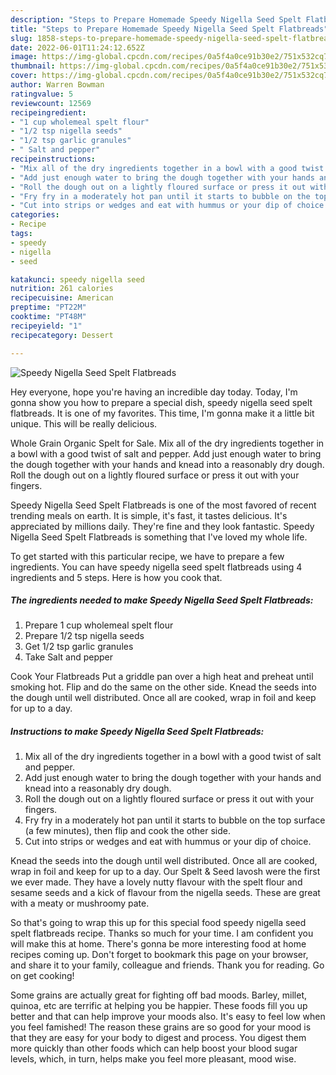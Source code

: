 ```yaml
---
description: "Steps to Prepare Homemade Speedy Nigella Seed Spelt Flatbreads"
title: "Steps to Prepare Homemade Speedy Nigella Seed Spelt Flatbreads"
slug: 1858-steps-to-prepare-homemade-speedy-nigella-seed-spelt-flatbreads
date: 2022-06-01T11:24:12.652Z
image: https://img-global.cpcdn.com/recipes/0a5f4a0ce91b30e2/751x532cq70/speedy-nigella-seed-spelt-flatbreads-recipe-main-photo.jpg
thumbnail: https://img-global.cpcdn.com/recipes/0a5f4a0ce91b30e2/751x532cq70/speedy-nigella-seed-spelt-flatbreads-recipe-main-photo.jpg
cover: https://img-global.cpcdn.com/recipes/0a5f4a0ce91b30e2/751x532cq70/speedy-nigella-seed-spelt-flatbreads-recipe-main-photo.jpg
author: Warren Bowman
ratingvalue: 5
reviewcount: 12569
recipeingredient:
- "1 cup wholemeal spelt flour"
- "1/2 tsp nigella seeds"
- "1/2 tsp garlic granules"
- " Salt and pepper"
recipeinstructions:
- "Mix all of the dry ingredients together in a bowl with a good twist of salt and pepper."
- "Add just enough water to bring the dough together with your hands and knead into a reasonably dry dough."
- "Roll the dough out on a lightly floured surface or press it out with your fingers."
- "Fry fry in a moderately hot pan until it starts to bubble on the top surface (a few minutes), then flip and cook the other side."
- "Cut into strips or wedges and eat with hummus or your dip of choice."
categories:
- Recipe
tags:
- speedy
- nigella
- seed

katakunci: speedy nigella seed 
nutrition: 261 calories
recipecuisine: American
preptime: "PT22M"
cooktime: "PT48M"
recipeyield: "1"
recipecategory: Dessert

---
```



![Speedy Nigella Seed Spelt Flatbreads](https://img-global.cpcdn.com/recipes/0a5f4a0ce91b30e2/751x532cq70/speedy-nigella-seed-spelt-flatbreads-recipe-main-photo.jpg)

Hey everyone, hope you're having an incredible day today. Today, I'm gonna show you how to prepare a special dish, speedy nigella seed spelt flatbreads. It is one of my favorites. This time, I'm gonna make it a little bit unique. This will be really delicious.

Whole Grain Organic Spelt for Sale. Mix all of the dry ingredients together in a bowl with a good twist of salt and pepper. Add just enough water to bring the dough together with your hands and knead into a reasonably dry dough. Roll the dough out on a lightly floured surface or press it out with your fingers.

Speedy Nigella Seed Spelt Flatbreads is one of the most favored of recent trending meals on earth. It is simple, it's fast, it tastes delicious. It's appreciated by millions daily. They're fine and they look fantastic. Speedy Nigella Seed Spelt Flatbreads is something that I've loved my whole life.


To get started with this particular recipe, we have to prepare a few ingredients. You can have speedy nigella seed spelt flatbreads using 4 ingredients and 5 steps. Here is how you cook that.

<!--inarticleads1-->

##### The ingredients needed to make Speedy Nigella Seed Spelt Flatbreads:

1. Prepare 1 cup wholemeal spelt flour
1. Prepare 1/2 tsp nigella seeds
1. Get 1/2 tsp garlic granules
1. Take  Salt and pepper


Cook Your Flatbreads Put a griddle pan over a high heat and preheat until smoking hot. Flip and do the same on the other side. Knead the seeds into the dough until well distributed. Once all are cooked, wrap in foil and keep for up to a day. 

<!--inarticleads2-->

##### Instructions to make Speedy Nigella Seed Spelt Flatbreads:

1. Mix all of the dry ingredients together in a bowl with a good twist of salt and pepper.
1. Add just enough water to bring the dough together with your hands and knead into a reasonably dry dough.
1. Roll the dough out on a lightly floured surface or press it out with your fingers.
1. Fry fry in a moderately hot pan until it starts to bubble on the top surface (a few minutes), then flip and cook the other side.
1. Cut into strips or wedges and eat with hummus or your dip of choice.


Knead the seeds into the dough until well distributed. Once all are cooked, wrap in foil and keep for up to a day. Our Spelt &amp; Seed lavosh were the first we ever made. They have a lovely nutty flavour with the spelt flour and sesame seeds and a kick of flavour from the nigella seeds. These are great with a meaty or mushroomy pate. 

So that's going to wrap this up for this special food speedy nigella seed spelt flatbreads recipe. Thanks so much for your time. I am confident you will make this at home. There's gonna be more interesting food at home recipes coming up. Don't forget to bookmark this page on your browser, and share it to your family, colleague and friends. Thank you for reading. Go on get cooking!

Some grains are actually great for fighting off bad moods. Barley, millet, quinoa, etc are terrific at helping you be happier. These foods fill you up better and that can help improve your moods also. It's easy to feel low when you feel famished! The reason these grains are so good for your mood is that they are easy for your body to digest and process. You digest them more quickly than other foods which can help boost your blood sugar levels, which, in turn, helps make you feel more pleasant, mood wise.
